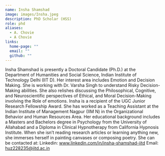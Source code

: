 ```yaml
---
name: Insha Shamshad
image: images/Insha.jpeg
description: PhD Scholar (HSS)
role: phd
aliases:
  - A. Chovie
  - A Chovie
links:
  home-page: ""
  email: ""
  github: ""
---
```


Insha Shamshad is presently a Doctoral Candidate (Ph.D.) at the Department of Humanities and Social Science, Indian Institute of Technology Delhi (IIT D). Her interest area includes Emotion and Decision Making. She is working with Dr. Varsha Singh to understand Risky Decision-Making abilities. She also relishes discussing the Philosophical, Cognitive, and Neuroscientific perspectives of Ethical, and Moral Decision-Making involving the Role of emotions. Insha is a recipient of the UGC Junior Research Fellowship Award. She has worked as a Teaching Assistant at the Indian Institute of Management Nagpur (IIM N) in the Organizational Behavior and Human Resources Area. Her educational background includes a Masters and Bachelors degree in Psychology from the University of Allahabad and a Diploma in Clinical Hypnotherapy from California Hypnosis Institute. When she isn’t reading research articles or learning anything new, she immerses herself in painting canvases or composing poetry. She can be contacted at:
Linkedin: www.linkedin.com/in/insha-shamshad-iitd
Email: huz228235@iitd.ac.in

